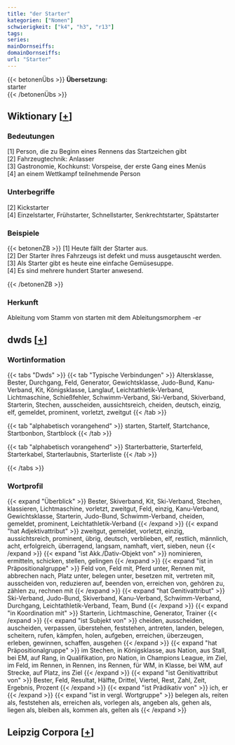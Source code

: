 ```yaml
---
title: "der Starter"
kategorien: ["Nomen"]
schwierigkeit: ["k4", "h3", "r13"]
tags:
series:
mainDornseiffs:
domainDornseiffs:
url: "Starter"
---
```


{{< betonenÜbs >}}
**Übersetzung:**  
starter  
{{< /betonenÜbs >}}

## Wiktionary [[+](https://de.wiktionary.org/wiki/Starter)]

### Bedeutungen
[1] Person, die zu Beginn eines Rennens das Startzeichen gibt  
[2] Fahrzeugtechnik: Anlasser  
[3] Gastronomie, Kochkunst: Vorspeise, der erste Gang eines Menüs  
[4] an einem Wettkampf teilnehmende Person  

### Unterbegriffe
[2] Kickstarter  
[4] Einzelstarter, Frühstarter, Schnellstarter, Senkrechtstarter, Spätstarter  

### Beispiele
{{< betonenZB >}}
[1] Heute fällt der Starter aus.  
[2] Der Starter ihres Fahrzeugs ist defekt und muss ausgetauscht werden.  
[3] Als Starter gibt es heute eine einfache Gemüsesuppe.  
[4] Es sind mehrere hundert Starter anwesend.  

{{< /betonenZB >}}
### Herkunft
Ableitung vom Stamm von starten mit dem Ableitungsmorphem -er  



## dwds [[+](https://www.dwds.de/wb/Starter)]

### Wortinformation
{{< tabs "Dwds" >}}
{{< tab "Typische Verbindungen" >}}
Altersklasse, Bester, Durchgang, Feld, Generator, Gewichtsklasse, Judo-Bund, Kanu-Verband, Kit, Königsklasse, Langlauf, Leichtathletik-Verband, Lichtmaschine, Schießfehler, Schwimm-Verband, Ski-Verband, Skiverband, Starterin, Stechen, ausscheiden, aussichtsreich, cheiden, deutsch, einzig, elf, gemeldet, prominent, vorletzt, zweitgut
{{< /tab >}}

{{< tab "alphabetisch vorangehend" >}}
starten, Startelf, Startchance, Startbonbon, Startblock
{{< /tab >}}

{{< tab "alphabetisch vorangehend" >}}
Starterbatterie, Starterfeld, Starterkabel, Starterlaubnis, Starterliste
{{< /tab >}}

{{< /tabs >}}

### Wortprofil
{{< expand "Überblick" >}} Bester, Skiverband, Kit, Ski-Verband, Stechen, klassieren, Lichtmaschine, vorletzt, zweitgut, Feld, einzig, Kanu-Verband, Gewichtsklasse, Starterin, Judo-Bund, Schwimm-Verband, cheiden, gemeldet, prominent, Leichtathletik-Verband {{< /expand >}}
{{< expand "hat Adjektivattribut" >}} zweitgut, gemeldet, vorletzt, einzig, aussichtsreich, prominent, übrig, deutsch, verblieben, elf, restlich, männlich, acht, erfolgreich, überragend, langsam, namhaft, viert, sieben, neun {{< /expand >}}
{{< expand "ist Akk./Dativ-Objekt von" >}} nominieren, ermitteln, schicken, stellen, gelingen {{< /expand >}}
{{< expand "ist in Präpositionalgruppe" >}} Feld von, Feld mit, Pferd unter, Rennen mit, abbrechen nach, Platz unter, belegen unter, besetzen mit, vertreten mit, ausscheiden von, reduzieren auf, beenden von, erreichen von, gehören zu, zählen zu, rechnen mit {{< /expand >}}
{{< expand "hat Genitivattribut" >}} Ski-Verband, Judo-Bund, Skiverband, Kanu-Verband, Schwimm-Verband, Durchgang, Leichtathletik-Verband, Team, Bund {{< /expand >}}
{{< expand "in Koordination mit" >}} Starterin, Lichtmaschine, Generator, Trainer {{< /expand >}}
{{< expand "ist Subjekt von" >}} cheiden, ausscheiden, auscheiden, verpassen, überstehen, feststehen, antreten, landen, belegen, scheitern, rufen, kämpfen, holen, aufgeben, erreichen, überzeugen, erleben, gewinnen, schaffen, ausgehen {{< /expand >}}
{{< expand "hat Präpositionalgruppe" >}} im Stechen, in Königsklasse, aus Nation, aus Stall, bei EM, auf Rang, in Qualifikation, pro Nation, in Champions League, im Ziel, im Feld, im Rennen, in Rennen, ins Rennen, für WM, in Klasse, bei WM, auf Strecke, auf Platz, ins Ziel {{< /expand >}}
{{< expand "ist Genitivattribut von" >}} Bester, Feld, Resultat, Hälfte, Drittel, Viertel, Rest, Zahl, Zeit, Ergebnis, Prozent {{< /expand >}}
{{< expand "ist Prädikativ von" >}} ich, er {{< /expand >}}
{{< expand "ist in vergl. Wortgruppe" >}} belegen als, reiten als, feststehen als, erreichen als, vorlegen als, angeben als, gehen als, liegen als, bleiben als, kommen als, gelten als {{< /expand >}}

## Leipzig Corpora [[+](https://corpora.uni-leipzig.de/en/res?word=Starter&corpusId=deu_newscrawl-public_2018)]

